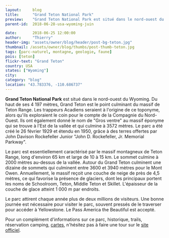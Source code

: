 ```yaml
---
layout:     blog
title:      "Grand Teton National Park"
preview:    "Grand Teton National Park est situé dans le nord-ouest du Wyoming. Du haut de ses 4 197 mètres, Grand Teton est le point culminant du..."
parent-id:  2018-06-28-usa-wyoming-juin

date:       2018-06-25 12:00:00
author:     "Thierry"
header-img: "assets/owner/blog/header/post-bg-teton.jpg"
thumbnail: /assets/owner/blog/thumbs/post-thumb-teton.jpg
tags: [parc-naturel, montagne, geologie, faune]
pois: [teton]
flickr-text: "Grand Teton"
country: USA 
states: ["Wyoming"]
city: 
category: "blog"
location: "43.783376, -110.686737"
---
```


**Grand Teton National Park** est situé dans le nord-ouest du Wyoming. Du haut de ses 4 197 mètres, Grand Teton est le point culminant du massif de Teton Range. Les trappeurs Acadiens seraient à l'origine de ce toponyme, alors qu'ils exploraient le coin pour le compte de la Compagnie du Nord-Ouest. Ils ont également donné le nom de "Gros ventre" au massif éponyme qui se trouve à l'Est de la vallée et qui culmine à 3572 mètres. Le parc a été créé le 26 février 1929 et étendu en 1950, grâce à des terres offertes par John Davison Rockefeller Junior "John D. Rockefeller, Jr. Memorial Parkway".

Le parc est essentiellement caractérisé par le massif montagneux de Teton Range, long d'environ 65 km et large de 10 à 15 km. Le sommet culmine à 2000 mètres au-dessus de la vallée. Autour du Grand Teton culminent une dizaine de sommets qui culminent entre 3600 et 3940 mètres pour le Mont Owen. Annuellement, le massif reçoit une couche de neige de près de 4,5 mètres, ce qui favorise la présence de glaciers, dont les principaux portent les noms de Schoolroom, Teton, Middle Teton et Skillet. L'épaisseur de la couche de glace atteint 1 000 m par endroits.

Le parc attirent chaque année plus de deux millions de visiteurs. Une bonne journée est nécessaire pour visiter le parc, souvent pressés de le traverser pour accéder à Yellowstone. Le Pass America the Beautiful est accepté.




Pour un complément d'informations sur ce parc, historique, trails, réservation camping, [cartes](https://www.nps.gov/grte/planyourvisit/maps.htm), n'hésitez pas à faire une tour sur le [site officiel](http://www.www.nps.gov/grte/index.htm).
